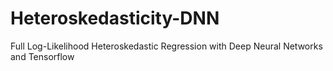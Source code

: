 # Heteroskedasticity-DNN
Full Log-Likelihood Heteroskedastic Regression with Deep Neural Networks and Tensorflow 
